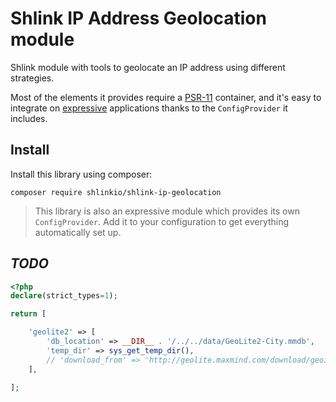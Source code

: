# Shlink IP Address Geolocation module

Shlink module with tools to geolocate an IP address using different strategies.

Most of the elements it provides require a [PSR-11](https://www.php-fig.org/psr/psr-11/) container, and it's easy to integrate on [expressive](https://github.com/zendframework/zend-expressive) applications thanks to the `ConfigProvider` it includes.

## Install

Install this library using composer:

    composer require shlinkio/shlink-ip-geolocation

> This library is also an expressive module which provides its own `ConfigProvider`. Add it to your configuration to get everything automatically set up.

## *TODO*

```php
<?php
declare(strict_types=1);

return [

    'geolite2' => [
        'db_location' => __DIR__ . '/../../data/GeoLite2-City.mmdb',
        'temp_dir' => sys_get_temp_dir(),
        // 'download_from' => 'http://geolite.maxmind.com/download/geoip/database/GeoLite2-City.tar.gz',
    ],

];
```
